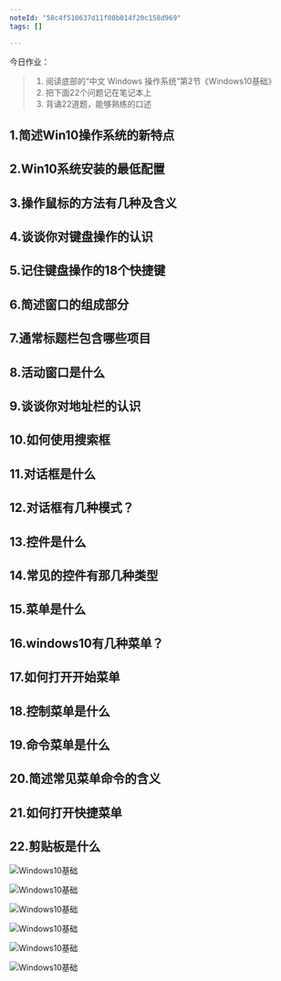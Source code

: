 ```yaml
---
noteId: "58c4f510637d11f08b014f20c158d969"
tags: []

---
```


今日作业：
> 1. 阅读底部的“中文 Windows 操作系统”第2节《Windows10基础》
> 2. 把下面22个问题记在笔记本上
> 3. 背诵22道题，能够熟练的口述


## 1.简述Win10操作系统的新特点

## 2.Win10系统安装的最低配置

## 3.操作鼠标的方法有几种及含义

## 4.谈谈你对键盘操作的认识

## 5.记住键盘操作的18个快捷键

## 6.简述窗口的组成部分

## 7.通常标题栏包含哪些项目

## 8.活动窗口是什么

## 9.谈谈你对地址栏的认识

## 10.如何使用搜索框

## 11.对话框是什么

## 12.对话框有几种模式？

## 13.控件是什么

## 14.常见的控件有那几种类型

## 15.菜单是什么

## 16.windows10有几种菜单？

## 17.如何打开开始菜单

## 18.控制菜单是什么

## 19.命令菜单是什么

## 20.简述常见菜单命令的含义

## 21.如何打开快捷菜单

## 22.剪贴板是什么

![Windows10基础](../../windows10/images/51.jpeg)

![Windows10基础](../../windows10/images/52.jpeg)

![Windows10基础](../../windows10/images/53.jpeg)

![Windows10基础](../../windows10/images/54.jpeg)

![Windows10基础](../../windows10/images/55.jpeg)

![Windows10基础](../../windows10/images/56.jpeg)